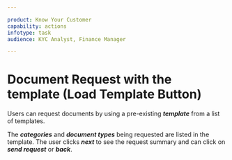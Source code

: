 ```yaml
---

product: Know Your Customer
capability: actions
infotype: task
audience: KYC Analyst, Finance Manager

---
```

# Document Request with the template \(Load Template Button\)

Users can request documents by using a pre-existing _**template**_ from a list of templates.

The _**categories**_ and _**document types**_ being requested are listed in the template. The user clicks _**next**_ to see the request summary and can click on _**send request**_ or _**back**_.

<!--stackedit_data:
eyJoaXN0b3J5IjpbMTk0NjMwNzE1MF19
-->